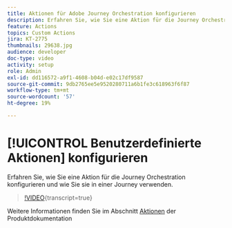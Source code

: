 ```yaml
---
title: Aktionen für Adobe Journey Orchestration konfigurieren
description: Erfahren Sie, wie Sie eine Aktion für die Journey Orchestration konfigurieren und wie Sie sie in einer Journey verwenden.
feature: Actions
topics: Custom Actions
jira: KT-2775
thumbnails: 29638.jpg
audience: developer
doc-type: video
activity: setup
role: Admin
exl-id: dd116572-a9f1-4608-b04d-e02c17df9587
source-git-commit: 9db2765ee5e9520280711a6b1fe3c618963f6f87
workflow-type: tm+mt
source-wordcount: '57'
ht-degree: 19%

---
```


# [!UICONTROL Benutzerdefinierte Aktionen] konfigurieren

Erfahren Sie, wie Sie eine Aktion für die Journey Orchestration konfigurieren und wie Sie sie in einer Journey verwenden.

>[!VIDEO](https://video.tv.adobe.com/v/29638?learn=on){transcript=true}

Weitere Informationen finden Sie im Abschnitt [Aktionen](https://experienceleague.adobe.com/docs/journeys/using/action-journeys/action.html?lang=en) der Produktdokumentation
